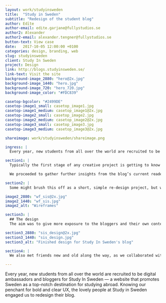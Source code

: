 ```yaml
---
layout: work/studyinsweden
title:  "Study in Sweden"
subtitle: "Redesign of the student blog"
author: Edīte
author-email: edite.garjane@fullystudios.se
author2: Alexander
author2-email: alexander.tengner@fullystudios.se
button-text: View case
date:   2017-10-05 12:00:00 +0100
categories: design, branding, web
slug: studyinsweden
client: Study In Sweden
project: Design
link: http://blogs.studyinsweden.se/
link-text: Visit the site
background-image_2880: "hero@2x.jpg"
background-image_1440: "hero.jpg"
background-image_720: "hero_720.jpg"
background-image_color: "#FDC839"

casetop-bgcolor: "#2499DE"
casetop-image1_small: casetop_image1.jpg
casetop-image1_medium: casetop_image1@2x.jpg
casetop-image2_small: casetop_image2.jpg
casetop-image2_medium: casetop_image2@2x.jpg
casetop-image3_small: casetop_image3.jpg
casetop-image3_medium: casetop_image3@2x.jpg

shareimage: work/studyinsweden/shareimage.png

ingress: |
  Every year, new students from all over the world are recruited to be digital ambassadors and bloggers for Study In Sweden — a website that promotes Sweden as a top-notch destination for studying abroad. Knowing our penchant for bold and clear UX, the lovely people at Study in Sweden engaged us to redesign their blog.

section1: |
  Typically the first stage of any creative project is getting to know your subject. But this time we were able to start at turbo-blast seeing as Edīte, the manager for the project, was a digital ambassador at Study In Sweden herself just a year ago.

  We proceeded to gather further insights from the blog’s current readers and writers, accumulating research that would later inform our design choices. It turns out, when a country’s image is at stake, people really join forces! (A heartfelt thanks to all who participated!)

section2: |
  Some might brush this off as a short, simple re-design project, but we saw it as crucial to combine insights from stakeholders, previous user research and user interviews. After all, we had to come up with solutions that would make visitors engage with the site for longer and, hopefully, convince them that Sweden is the perfect place to move for their next degree.

image2_2880: "wf_sis@2x.jpg"
image2_1440: "wf_sis.jpg"
image2_alt: "Wireframes"

section3: |
  ## The design
  The aim was to give more exposure to the bloggers and their own content. And we wanted to be smarter about providing the most relevant content to the reader through seamless navigation. As with everything that’s quintessentially Swedish, we learned that simplicity is what matters. We made it easier to read, search and get inspired about starting your next life chapter in Sweden.

section3_2880: "sis_design@2x.jpg"
section3_1440: "sis_design.jpg"
section3_alt: "Finished design for Study In Sweden's blog"

section4: |
  We also met friends new and old along the way, as we collaborated with the digital agency Fröjd, who developed the blog. And Edīte got to work with her pals on the digital ambassador team. This time it wasn’t to write, but to lead a workshop on creating the future content that will shine with the help of the new design. Roligt!

---
```


Every year, new students from all over the world are recruited to be digital ambassadors and bloggers for Study In Sweden — a website that promotes Sweden as a top-notch destination for studying abroad. Knowing our penchant for bold and clear UX, the lovely people at Study in Sweden engaged us to redesign their blog.

